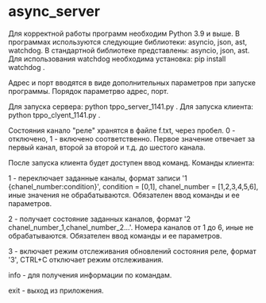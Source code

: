 # async_server
Для корректной работы программ необходим Python 3.9 и выше.
В программах используются следующие библиотеки: asyncio, json, ast, watchdog.
В стандартной библиотеке представлены: asyncio, json, ast.
Для использования watchdog необходима установка: pip install watchdog .

Адрес и порт вводятся в виде дополнительных параметров при запуске программы. Порядок параметрво адрес, порт.

Для запуска сервера: python tppo_server_1141.py .
Для запуска клиента: python tppo_clyent_1141.py .

Состояния канало "реле" хранятся в файле f.txt, через пробел. 0 - отключено, 1 - включено соответственно. Первое значение отвечает за первый канал, второй за второй и т.д. до шестого канала.

После запуска клиента будет доступен ввод команд.
Команды клиента:

1 - переключает заданные каналы, формат записи '1 {chanel_number:condition}', condition = [0,1], chanel_number = [1,2,3,4,5,6], иные значения не обрабатываются. Обязателен ввод команды и ее параметров.

2 - получает состояние заданных каналов, формат '2 chanel_number_1,chanel_number_2...'. Номера каналов от 1 до 6, иные не обрабатываются. Обязателен ввод команды и ее параметров.

3 - включает режим отслеживания обновлений состояния реле, формат '3', CTRL+C отключает режим отслеживания.

info - для получения информации по командам.

exit - выход из приложения.
